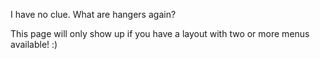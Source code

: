 I have no clue. What are hangers again?

This page will only show up if you have a layout with two or more menus available! :)